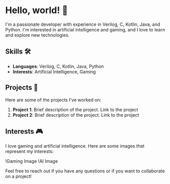 # Hello, world! 👋

I'm a passionate developer with experience in Verilog, C, Kotlin, Java, and Python. I'm interested in artificial intelligence and gaming, and I love to learn and explore new technologies.

## Skills 🛠️

- **Languages**: Verilog, C, Kotlin, Java, Python
- **Interests**: Artificial Intelligence, Gaming

## Projects 🚀

Here are some of the projects I've worked on:

1. **Project 1**: Brief description of the project. Link to the project
2. **Project 2**: Brief description of the project. Link to the project

## Interests 🎮

I love gaming and artificial intelligence. Here are some images that represent my interests:

!Gaming Image
!AI Image

Feel free to reach out if you have any questions or if you want to collaborate on a project!

